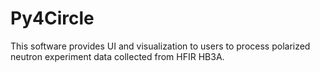 # Py4Circle

This software provides UI and visualization to users to process polarized neutron experiment data collected from HFIR HB3A. 
